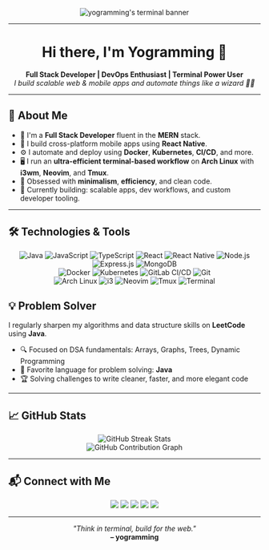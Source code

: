 <!-- Banner / Terminal Screenshot -->
<p align="center">
  <img src="https://raw.githubusercontent.com/yogramming/yogramming/main/assets/banner.png" alt="yogramming's terminal banner" />
</p>

---


<h1 align="center">Hi there, I'm Yogramming 👋</h1>

<p align="center">
  <b>Full Stack Developer | DevOps Enthusiast | Terminal Power User</b><br>
  <i>I build scalable web & mobile apps and automate things like a wizard 🧙‍♂️</i>
</p>

---

## 🚀 About Me

- 🧠 I'm a **Full Stack Developer** fluent in the **MERN** stack.
- 📱 I build cross-platform mobile apps using **React Native**.
- ⚙️ I automate and deploy using **Docker**, **Kubernetes**, **CI/CD**, and more.
- 🖥️ I run an **ultra-efficient terminal-based workflow** on **Arch Linux** with **i3wm**, **Neovim**, and **Tmux**.
- 🧬 Obsessed with **minimalism**, **efficiency**, and clean code.
- 🔭 Currently building: scalable apps, dev workflows, and custom developer tooling.

---

## 🛠️ Technologies & Tools

<p align="center">
  <!-- Languages and Frameworks -->
  <img title="Java" alt="Java" src="https://img.shields.io/badge/-Java-007396?style=for-the-badge&logo=java&logoColor=white"/>
  <img title="JavaScript" alt="JavaScript" src="https://img.shields.io/badge/-JavaScript-F7DF1E?style=for-the-badge&logo=javascript&logoColor=black"/>
  <img title="TypeScript" alt="TypeScript" src="https://img.shields.io/badge/-TypeScript-3178C6?style=for-the-badge&logo=typescript&logoColor=white"/>
  <img title="React" alt="React" src="https://img.shields.io/badge/-React-20232A?style=for-the-badge&logo=react&logoColor=61DAFB"/>
  <img title="React Native" alt="React Native" src="https://img.shields.io/badge/-React%20Native-20232A?style=for-the-badge&logo=react&logoColor=61DAFB"/>
  <img title="Node.js" alt="Node.js" src="https://img.shields.io/badge/-Node.js-339933?style=for-the-badge&logo=nodedotjs&logoColor=white"/>
  <img title="Express.js" alt="Express.js" src="https://img.shields.io/badge/-Express.js-000000?style=for-the-badge&logo=express&logoColor=white"/>
  <img title="MongoDB" alt="MongoDB" src="https://img.shields.io/badge/-MongoDB-47A248?style=for-the-badge&logo=mongodb&logoColor=white"/>

  <!-- DevOps -->
  <br/>
  <img title="Docker" alt="Docker" src="https://img.shields.io/badge/-Docker-2496ED?style=for-the-badge&logo=docker&logoColor=white"/>
  <img title="Kubernetes" alt="Kubernetes" src="https://img.shields.io/badge/-Kubernetes-326CE5?style=for-the-badge&logo=kubernetes&logoColor=white"/>
  <img title="GitLab CI/CD" alt="GitLab CI/CD" src="https://img.shields.io/badge/-GitLab%20CI%2FCD-FCA121?style=for-the-badge&logo=gitlab&logoColor=white"/>
  <img title="Git" alt="Git" src="https://img.shields.io/badge/-Git-F05032?style=for-the-badge&logo=git&logoColor=white"/>

  <!-- System / Terminal -->
  <br/>
  <img title="Arch Linux" alt="Arch Linux" src="https://img.shields.io/badge/-Arch_Linux-1793D1?style=for-the-badge&logo=arch-linux&logoColor=white"/>
  <img title="i3 Window Manager" alt="i3" src="https://img.shields.io/badge/-i3wm-ffffff?style=for-the-badge&logo=i3&logoColor=black"/>
  <img title="Neovim" alt="Neovim" src="https://img.shields.io/badge/-Neovim-57A143?style=for-the-badge&logo=neovim&logoColor=white"/>
  <img title="Tmux" alt="Tmux" src="https://img.shields.io/badge/-Tmux-1BB91F?style=for-the-badge&logo=tmux&logoColor=white"/>
  <img title="Terminal Workflow" alt="Terminal" src="https://img.shields.io/badge/-Terminal-000000?style=for-the-badge&logo=gnome-terminal&logoColor=white"/>
</p>

## 💡 Problem Solver

I regularly sharpen my algorithms and data structure skills on **LeetCode** using **Java**.

- 🔍 Focused on DSA fundamentals: Arrays, Graphs, Trees, Dynamic Programming
- 🧩 Favorite language for problem solving: **Java**
- 🏆 Solving challenges to write cleaner, faster, and more elegant code


---


## 📈 GitHub Stats

<p align="center">
  <img src="https://streak-stats.demolab.com/?user=yogramming&theme=tokyonight&hide_border=true" alt="GitHub Streak Stats" />
  <br/>
  <img src="https://github-readme-activity-graph.vercel.app/graph?username=yogramming&theme=github-compact&hide_border=true&area=true" alt="GitHub Contribution Graph" />
</p>

---


## 📬 Connect with Me

<p align="center">
  <a href="https://leetcode.com/yogramming/"><img src="https://img.shields.io/badge/LeetCode-yogramming-orange?style=for-the-badge&logo=leetcode&logoColor=white" /></a>
  <a href="https://x.com/_yogramming"><img src="https://img.shields.io/badge/Twitter-_yogramming-1DA1F2?style=for-the-badge&logo=twitter&logoColor=white"/></a>
  <a href="https://www.linkedin.com/in/yogesh-dubey-aka-yogramming-a0a80828b/"><img src="https://img.shields.io/badge/LinkedIn-yogramming-0A66C2?style=for-the-badge&logo=linkedin&logoColor=white"/></a>
  <a href="https://discord.com/users/"><img src="https://img.shields.io/badge/Discord-yogramming-5865F2?style=for-the-badge&logo=discord&logoColor=white" /></a>
  <a href="mailto:yfitv.in@gmail.com"><img src="https://img.shields.io/badge/Gmail-yfitv.in@gmail.com-D14836?style=for-the-badge&logo=gmail&logoColor=white"/></a>
</p>

---

<p align="center">
  <i>"Think in terminal, build for the web."</i><br>
  <b>– yogramming</b>
</p>
